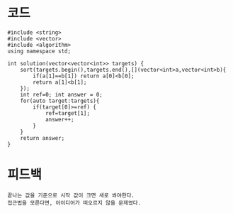 # 코드

    #include <string>
    #include <vector>
    #include <algorithm>
    using namespace std;

    int solution(vector<vector<int>> targets) {
        sort(targets.begin(),targets.end(),[](vector<int>a,vector<int>b){
            if(a[1]==b[1]) return a[0]<b[0];
            return a[1]<b[1];
        });
        int ref=0; int answer = 0;
        for(auto target:targets){
            if(target[0]>=ref) {            
                ref=target[1];
                answer++;            
            }
        }
        return answer;
    }

# 피드백

    끝나는 값을 기준으로 시작 값이 크면 새로 쏴야한다.
    접근법을 모른다면, 아이디어가 떠오르지 않을 문제였다.